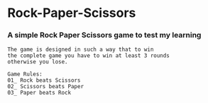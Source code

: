 # Rock-Paper-Scissors
### A simple Rock Paper Scissors game to test my learning
    
    The game is designed in such a way that to win
    the complete game you have to win at least 3 rounds
    otherwise you lose.
    
    Game Rules:
    01_ Rock beats Scissors
    02_ Scissors beats Paper
    03_ Paper beats Rock

